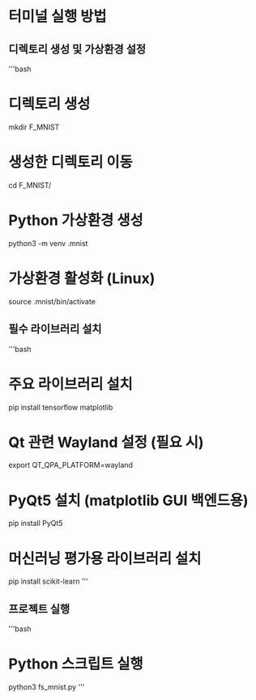 # 터미널 실행 방법

## 디렉토리 생성 및 가상환경 설정
'''bash
# 디렉토리 생성
mkdir F_MNIST
# 생성한 디렉토리 이동
cd F_MNIST/
# Python 가상환경 생성
python3 -m venv .mnist
# 가상환경 활성화 (Linux)
source .mnist/bin/activate

## 필수 라이브러리 설치
'''bash
# 주요 라이브러리 설치
pip install tensorflow matplotlib
# Qt 관련 Wayland 설정 (필요 시)
export QT_QPA_PLATFORM=wayland
# PyQt5 설치 (matplotlib GUI 백엔드용)
pip install PyQt5
# 머신러닝 평가용 라이브러리 설치
pip install scikit-learn
'''

## 프로젝트 실행
'''bash
# Python 스크립트 실행
python3 fs_mnist.py 
'''
